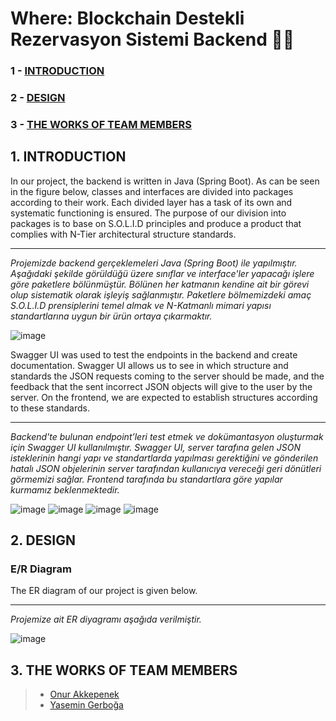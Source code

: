 # Where: Blockchain Destekli Rezervasyon Sistemi Backend 👩‍💻
### 1 - [INTRODUCTION](https://github.com/where-project#1-introduction)
### 2 - [DESIGN](https://github.com/where-project#2-design)
### 3 - [THE WORKS OF TEAM MEMBERS](https://github.com/where-project#3-the-works-of-team-members)

## 1. INTRODUCTION
In our project, the backend is written in Java (Spring Boot). As can be seen in the figure below, classes and interfaces are divided into packages according to their work. Each divided layer has a task of its own and systematic functioning is ensured. The purpose of our division into packages is to base on S.O.L.I.D principles and produce a product that complies with N-Tier architectural structure standards.

---
_Projemizde backend gerçeklemeleri Java (Spring Boot) ile yapılmıştır. Aşağıdaki şekilde görüldüğü üzere sınıflar ve interface'ler yapacağı işlere göre paketlere bölünmüştür. Bölünen her katmanın kendine ait bir görevi olup sistematik olarak işleyiş sağlanmıştır. Paketlere bölmemizdeki amaç S.O.L.I.D prensiplerini temel almak ve N-Katmanlı mimari yapısı standartlarına uygun bir ürün ortaya çıkarmaktır._

![image](https://user-images.githubusercontent.com/61885344/187475488-79b59c2b-391f-4612-822a-694e089ff53e.png)

Swagger UI was used to test the endpoints in the backend and create documentation. Swagger UI allows us to see in which structure and standards the JSON requests coming to the server should be made, and the feedback that the sent incorrect JSON objects will give to the user by the server. On the frontend, we are expected to establish structures according to these standards.

---
_Backend'te bulunan endpoint’leri test etmek ve dokümantasyon oluşturmak için Swagger UI kullanılmıştır. Swagger UI, server tarafına gelen JSON isteklerinin hangi yapı ve standartlarda yapılması gerektiğini ve gönderilen hatalı JSON objelerinin server tarafından kullanıcıya vereceği geri dönütleri görmemizi sağlar. Frontend tarafında bu standartlara göre yapılar kurmamız beklenmektedir._

![image](https://user-images.githubusercontent.com/61885344/187475801-df3b4b9b-de69-4f3e-9ac2-0ba8b67f6bba.png)
![image](https://user-images.githubusercontent.com/61885344/187475820-8687518b-3151-4f17-972b-a6fe2c2e766a.png)
![image](https://user-images.githubusercontent.com/61885344/187475836-d9c114fd-fbe0-40bb-99fd-e6c1d20ea8aa.png)
![image](https://user-images.githubusercontent.com/61885344/187475891-2476d958-a8f8-4129-88ea-35c46ebb85b7.png)


## 2. DESIGN
### E/R Diagram
The ER diagram of our project is given below.

---
_Projemize ait ER diyagramı aşağıda verilmiştir._

![image](https://user-images.githubusercontent.com/61885344/187474952-fc0d4894-08b0-4148-80a7-ef1ae7a22543.png)

## 3. THE WORKS OF TEAM MEMBERS
>* [Onur Akkepenek](https://github.com/OnurAkkepenekk)
>* [Yasemin Gerboğa](https://github.com/yasemingerboga)

